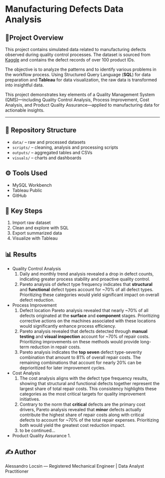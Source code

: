 # Manufacturing Defects Data Analysis

## 📌Project Overview
This project contains simulated data related to manufacturing defects observed during quality control processes. The dataset is sourced from [Kaggle](https://www.kaggle.com/datasets/fahmidachowdhury/manufacturing-defects?select=defects_data.csv) and contains the defect records of over 100 product IDs.

The objective is to analyze the patterns and to identify various problems in the workflow process. Using Structured Query Language (**SQL**) for data preparation and **Tableau** for data visualization, the raw data is transformed into insightful data.

This project demonstrates key elements of a Quality Management System (QMS)—including Quality Control Analysis, Process Improvement, Cost Analysis, and Product Quality Assurance—applied to manufacturing data for actionable insights.


---

## 📁 Repository Structure
- `data/` – raw and processed datasets
- `scripts/` – cleaning, analysis and processing scripts
- `outputs/` – aggregated tables and CSVs
- `visuals/` – charts and dashboards

## ⚙️ Tools Used
- MySQL Workbench
- Tableau Public
- GitHub

## 🔑 Key Steps
1. Import raw dataset
2. Clean and explore with SQL
3. Export summarized data
4. Visualize with Tableau

## 📊 Results
- Quality Control Analysis
    1. Daily and monthly trend analysis revealed a drop in defect counts, indicating greater process stability and proactive quality control.
    2. Pareto analysis of defect type frequency indicates that **structural** and **functional** defect types account for ~70% of all defect types. Prioritizing these categories would yield significant impact on overall defect reduction.
- Process Improvement
    1. Defect location Pareto analysis revealed that nearly ~70% of all defects originated at the **surface** and **component** stages. Prioritizing corrective actions on the machines associated with these locations would significantly enhance process efficiency.
    2. Pareto analysis revealed that defects detected through **manual testing** and **visual inspection** account for ~70% of repair costs. Prioritizing improvements on these methods would provide long-term reduction in repair costs.
    3. Pareto analysis indicates the **top seven** defect type-severity combination that amount to 81% of overall repair costs. The remaining combinations that account for nearly 20% can be deprioritized for later improvement cycles.
- Cost Analysis
    1. The cost analysis aligns with the defect type frequency results, showing that structural and functional defects together represent the largest share of total repair costs. This consistency highlights these categories as the most critical targets for quality improvement initiatives.
    2. Contrary to the norm that **critical** defects are the primary cost drivers, Pareto analysis revealed that **minor** defects actually contribute the highest share of repair costs along with critical defects to account for ~70% of the total repair expenses. Prioritizing both would yield the greatest cost reduction impact.
    3. to be continued...
- Product Quality Assurance
    1. 

       
## ✍️ Author
Alessandro Locsin — Registered Mechanical Engineer | Data Analyst Practitioner

